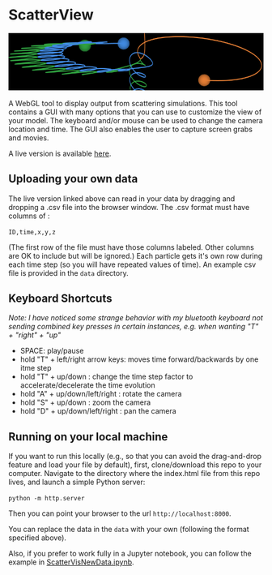# ScatterView

![banner](banner.png)

A WebGL tool to display output from scattering simulations.  This tool contains a GUI with many options that you can use to customize the view of your model.  The keyboard and/or mouse can be used to change the camera location and time.  The GUI also enables the user to capture screen grabs and movies.  

A live version is available [here](https://ageller.github.io/ScatterView/).

## Uploading your own data

The live version linked above can read in your data by dragging and dropping a .csv file into the browser window.  The .csv format must have columns of :

```ID,time,x,y,z```

(The first row of the file must have those columns labeled.  Other columns are OK to include but will be ignored.)  Each particle gets it's own row during each time step (so you will have repeated values of time).  An example csv file is provided in the ```data``` directory.


## Keyboard Shortcuts
*Note: I have noticed some strange behavior with my bluetooth keyboard not sending combined key presses in certain instances, e.g. when wanting "T" + "right" + "up"*

- SPACE: play/pause
- hold "T" + left/right arrow keys: moves time forward/backwards by one itme step
- hold "T" + up/down : change the time step factor to accelerate/decelerate the time evolution
- hold "A" + up/down/left/right : rotate the camera
- hold "S" + up/down : zoom the camera
- hold "D" + up/down/left/right : pan the camera

## Running on your local machine

If you want to run this locally (e.g., so that you can avoid the drag-and-drop feature and load your file by default), first, clone/download this repo to your computer.  Navigate to the directory where the index.html file from this repo lives, and launch a simple Python server:

```python -m http.server```

Then you can point your browser to the url ```http://localhost:8000```.  

You can replace the data in the ```data``` with your own (following the format specified above).  

Also, if you prefer to work fully in a Jupyter notebook, you can follow the example in [ScatterVisNewData.ipynb](ScatterVisNewData.ipynb).

